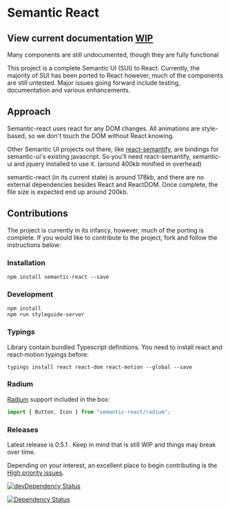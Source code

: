 # Semantic React

## View current documentation [WIP](http://hallister.github.io/semantic-react/)
Many components are still undocumented, though they are fully functional

This project is a complete Semantic UI (SUI) to React. Currently, the majority of SUI has been ported to React however, much of the components are still untested. Major issues going forward include testing, documentation and various enhancements.

## Approach
Semantic-react uses react for any DOM changes. All animations are style-based, so we don't touch the DOM without React knowing.

Other Semantic UI projects out there, like [react-semantify](http://jessy1092.github.io/react-semantify/), are bindings for semantic-ui's existing javascript. So you'll need react-semantify, semantic-ui and jquery installed to use it. (around 400kb minified in overhead)

semantic-react (in its current state) is around 178kb, and there are no external dependencies besides React and ReactDOM. Once complete, the file size is expected end up around 200kb.

## Contributions
The project is currently in its infancy, however, much of the porting is complete. If you would like to contribute to the project, fork and follow the instructions below:

### Installation

```
npm install semantic-react --save
```

### Development
```
npm install
npm run styleguide-server
```

### Typings

Library contain bundled Typescript definitions. You need to install react and react-motion typings before:
```
typings install react react-dom react-motion --global --save
```

### Radium

[Radium](http://stack.formidable.com/radium/) support included in the box:
```jsx
import { Button, Icon } from "semantic-react/radium";
```


### Releases

Latest release is 0.5.1 . Keep in mind that is still WIP and things may break over time.

Depending on your interest, an excellent place to begin contributing is the [High priority issues](https://github.com/hallister/semantic-react/labels/Priority%3A%20High).

[![devDependency Status](https://david-dm.org/hallister/semantic-react/dev-status.svg)](https://david-dm.org/hallister/semantic-react#info=devDependencies)

[![Dependency Status](https://david-dm.org/hallister/semantic-react.svg)](https://david-dm.org/hallister/semantic-react)
